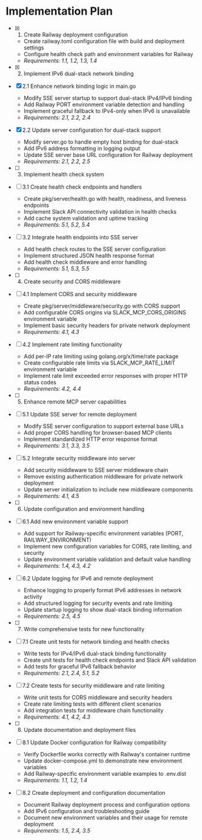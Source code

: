 # Implementation Plan

- [x] 1. Create Railway deployment configuration
  - Create railway.toml configuration file with build and deployment settings
  - Configure health check path and environment variables for Railway
  - _Requirements: 1.1, 1.2, 1.3, 1.4_

- [x] 2. Implement IPv6 dual-stack network binding
- [x] 2.1 Enhance network binding logic in main.go
  - Modify SSE server startup to support dual-stack IPv4/IPv6 binding
  - Add Railway PORT environment variable detection and handling
  - Implement graceful fallback to IPv4-only when IPv6 is unavailable
  - _Requirements: 2.1, 2.2, 2.4_

- [x] 2.2 Update server configuration for dual-stack support
  - Modify server.go to handle empty host binding for dual-stack
  - Add IPv6 address formatting in logging output
  - Update SSE server base URL configuration for Railway deployment
  - _Requirements: 2.1, 2.2, 2.5_

- [ ] 3. Implement health check system
- [ ] 3.1 Create health check endpoints and handlers
  - Create pkg/server/health.go with health, readiness, and liveness endpoints
  - Implement Slack API connectivity validation in health checks
  - Add cache system validation and uptime tracking
  - _Requirements: 5.1, 5.2, 5.4_

- [ ] 3.2 Integrate health endpoints into SSE server
  - Add health check routes to the SSE server configuration
  - Implement structured JSON health response format
  - Add health check middleware and error handling
  - _Requirements: 5.1, 5.3, 5.5_

- [ ] 4. Create security and CORS middleware
- [ ] 4.1 Implement CORS and security middleware
  - Create pkg/server/middleware/security.go with CORS support
  - Add configurable CORS origins via SLACK_MCP_CORS_ORIGINS environment variable
  - Implement basic security headers for private network deployment
  - _Requirements: 4.1, 4.3_

- [ ] 4.2 Implement rate limiting functionality
  - Add per-IP rate limiting using golang.org/x/time/rate package
  - Create configurable rate limits via SLACK_MCP_RATE_LIMIT environment variable
  - Implement rate limit exceeded error responses with proper HTTP status codes
  - _Requirements: 4.2, 4.4_

- [ ] 5. Enhance remote MCP server capabilities
- [ ] 5.1 Update SSE server for remote deployment
  - Modify SSE server configuration to support external base URLs
  - Add proper CORS handling for browser-based MCP clients
  - Implement standardized HTTP error response format
  - _Requirements: 3.1, 3.3, 3.5_

- [ ] 5.2 Integrate security middleware into server
  - Add security middleware to SSE server middleware chain
  - Remove existing authentication middleware for private network deployment
  - Update server initialization to include new middleware components
  - _Requirements: 4.1, 4.5_

- [ ] 6. Update configuration and environment handling
- [ ] 6.1 Add new environment variable support
  - Add support for Railway-specific environment variables (PORT, RAILWAY_ENVIRONMENT)
  - Implement new configuration variables for CORS, rate limiting, and security
  - Update environment variable validation and default value handling
  - _Requirements: 1.4, 4.3, 4.2_

- [ ] 6.2 Update logging for IPv6 and remote deployment
  - Enhance logging to properly format IPv6 addresses in network activity
  - Add structured logging for security events and rate limiting
  - Update startup logging to show dual-stack binding information
  - _Requirements: 2.5, 4.5_

- [ ] 7. Write comprehensive tests for new functionality
- [ ] 7.1 Create unit tests for network binding and health checks
  - Write tests for IPv4/IPv6 dual-stack binding functionality
  - Create unit tests for health check endpoints and Slack API validation
  - Add tests for graceful IPv6 fallback behavior
  - _Requirements: 2.1, 2.4, 5.1, 5.2_

- [ ] 7.2 Create tests for security middleware and rate limiting
  - Write unit tests for CORS middleware and security headers
  - Create rate limiting tests with different client scenarios
  - Add integration tests for middleware chain functionality
  - _Requirements: 4.1, 4.2, 4.3_

- [ ] 8. Update documentation and deployment files
- [ ] 8.1 Update Docker configuration for Railway compatibility
  - Verify Dockerfile works correctly with Railway's container runtime
  - Update docker-compose.yml to demonstrate new environment variables
  - Add Railway-specific environment variable examples to .env.dist
  - _Requirements: 1.1, 1.2, 1.4_

- [ ] 8.2 Create deployment and configuration documentation
  - Document Railway deployment process and configuration options
  - Add IPv6 configuration and troubleshooting guide
  - Document new environment variables and their usage for remote deployment
  - _Requirements: 1.5, 2.4, 3.5_